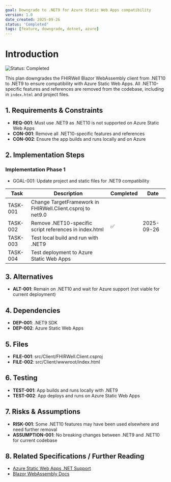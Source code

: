 ```yaml
---
goal: Downgrade to .NET9 for Azure Static Web Apps compatibility
version: 1.0
date_created: 2025-09-26
status: 'Completed'
tags: [feature, downgrade, dotnet, azure]
---
```


# Introduction

![Status: Completed](https://img.shields.io/badge/status-Completed-brightgreen)

This plan downgrades the FHIRWell Blazor WebAssembly client from .NET10 to .NET9 to ensure compatibility with Azure Static Web Apps. All .NET10-specific features and references are removed from the codebase, including in `index.html` and project files.

## 1. Requirements & Constraints

- **REQ-001**: Must use .NET9 as .NET10 is not supported on Azure Static Web Apps
- **CON-001**: Remove all .NET10-specific features and references
- **CON-002**: Ensure the app builds and runs locally and on Azure

## 2. Implementation Steps

### Implementation Phase 1
- GOAL-001: Update project and static files for .NET9 compatibility

| Task      | Description                                              | Completed | Date       |
|-----------|----------------------------------------------------------|-----------|------------|
| TASK-001  | Change TargetFramework in FHIRWell.Client.csproj to net9.0 |           |            |
| TASK-002  | Remove .NET10-specific script references in index.html   | ✅        | 2025-09-26 |
| TASK-003  | Test local build and run with .NET9                      |           |            |
| TASK-004  | Test deployment to Azure Static Web Apps                 |           |            |

## 3. Alternatives

- **ALT-001**: Remain on .NET10 and wait for Azure support (not viable for current deployment)

## 4. Dependencies

- **DEP-001**: .NET9 SDK
- **DEP-002**: Azure Static Web Apps

## 5. Files

- **FILE-001**: src/Client/FHIRWell.Client.csproj
- **FILE-002**: src/Client/wwwroot/index.html

## 6. Testing

- **TEST-001**: App builds and runs locally with .NET9
- **TEST-002**: App deploys and runs on Azure Static Web Apps

## 7. Risks & Assumptions

- **RISK-001**: Some .NET10 features may have been used elsewhere and need further removal
- **ASSUMPTION-001**: No breaking changes between .NET9 and .NET10 for current codebase

## 8. Related Specifications / Further Reading

- [Azure Static Web Apps .NET Support](https://learn.microsoft.com/en-us/azure/static-web-apps/deploy-blazor)
- [Blazor WebAssembly Docs](https://learn.microsoft.com/en-us/aspnet/core/blazor/)

